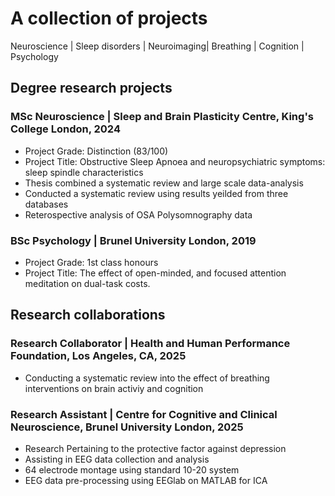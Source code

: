 # A collection of projects
Neuroscience | Sleep disorders | Neuroimaging|  Breathing | Cognition | Psychology 

## Degree research projects
### MSc Neuroscience | Sleep and Brain Plasticity Centre, King's College London, 2024
- Project Grade: Distinction (83/100)
- Project Title: Obstructive Sleep Apnoea and neuropsychiatric symptoms: sleep spindle characteristics
- Thesis combined a systematic review and large scale data-analysis 
- Conducted a systematic review using results yeilded from three databases
- Reterospective analysis of OSA Polysomnography data
  
### BSc Psychology | Brunel University London, 2019
- Project Grade: 1st class honours
- Project Title: The effect of open-minded, and focused attention meditation on dual-task costs.
  

## Research collaborations
### Research Collaborator | Health and Human Performance Foundation, Los Angeles, CA, 2025
- Conducting a systematic review into the effect of breathing interventions on brain activiy and cognition
  
### Research Assistant | Centre for Cognitive and Clinical Neuroscience, Brunel University London, 2025
- Research Pertaining to the protective factor against depression
- Assisting in EEG data collection and analysis
- 64 electrode montage using standard 10-20 system
- EEG data pre-processing using EEGlab on MATLAB for ICA
